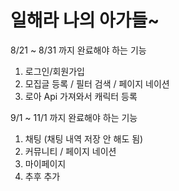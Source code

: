 # 일해라 나의 아가들~

8/21 ~ 8/31 까지 완료해야 하는 기능
1. 로그인/회원가입
2. 모집글 등록 / 필터 검색 / 페이지 네이션
3. 로아 Api 가져와서 캐릭터 등록

9/1 ~ 11/1 까지 완료해야 하는 기능
1. 채팅 (채팅 내역 저장 안 해도 됨)
2. 커뮤니티 / 페이지 네이션
3. 마이페이지
4. 추후 추가
